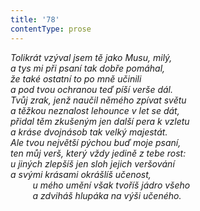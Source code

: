 ```yaml
---
title: '78'
contentType: prose
---
```


_Tolikrát vzýval jsem tě jako Musu, milý,  
a tys mi při psaní tak dobře pomáhal,  
že také ostatní to po mně učinili  
a pod tvou ochranou teď píší verše dál.  
Tvůj zrak, jenž naučil němého zpívat světu  
a těžkou neznalost lehounce v let se dát,  
přidal těm zkušeným jen další pera k vzletu  
a kráse dvojnásob tak velký majestát.  
Ale tvou největší pýchou buď moje psaní,  
ten můj verš, který vždy jedině z tebe rost:  
u jiných zlepšíš jen sloh jejich veršování  
a svými krásami okrášlíš učenost,  
         u mého umění však tvoříš jádro všeho  
         a zdviháš hlupáka na výši učeného._
